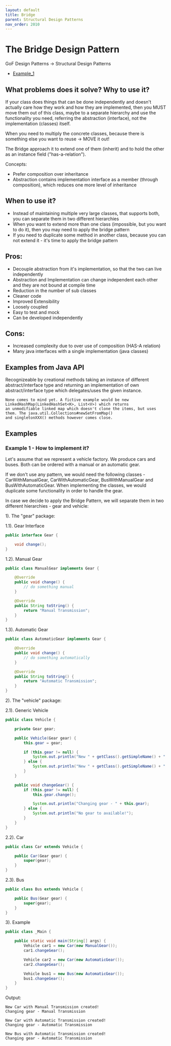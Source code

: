 ```yaml
---
layout: default
title: Bridge
parent: Structural Design Patterns
nav_order: 2010
---
```



# The Bridge Design Pattern

GoF Design Patterns -> Structural Design Patterns

- [Example_1](https://github.com/Iretha/ebook-design-patterns/tree/master/src/com/smdev/gof/structural/bridge) 

## What problems does it solve? Why to use it?

If your class does things that can be done independently and doesn't actually care how they work and 
how they are implemented, then you MUST move them out of this class, maybe to a separate hierarchy 
and use the functionality you need, referring the abstraction (interface), not the implementation (classes) itself.

When you need to multiply the concrete classes, because there is something else you want to reuse -> MOVE it out!

The Bridge approach it to extend one of them (inherit) and to hold the other as an instance field ("has-a-relation").

Concepts:
- Prefer composition over inheritance
- Abstraction contains implementation interface as a member (through composition), which reduces one more level of inheritance

## When to use it?
- Instead of maintaining multiple very large classes, that supports both, you can separate them in two different hierarchies
- When you want to extend more than one class (impossible, but you want to do it), then you may need to apply the bridge pattern
- If you need to duplicate some method in another class, because you can not extend it - it's time to apply the bridge pattern  

## Pros:
- Decouple abstraction from it's implementation, so that the two can live independently
- Abstraction and Implementation can change independent each other and they are not bound at compile time
- Reduction in the number of sub classes
- Cleaner code
- Improved Extensibility
- Loosely coupled
- Easy to test and mock
- Can be developed independently

## Cons:
- Increased complexity due to over use of composition (HAS-A relation)
- Many java interfaces with a single implementation (java classes)

## Examples from Java API
Recognizeable by creational methods taking an instance of different abstract/interface type 
and returning an implementation of own abstract/interface type which delegates/uses the given instance.
```
None comes to mind yet. A fictive example would be new LinkedHashMap(LinkedHashSet<K>, List<V>) which returns 
an unmodifiable linked map which doesn't clone the items, but uses them. The java.util.Collections#newSetFromMap() 
and singletonXXX() methods however comes close.
```

## Examples

### Example 1 - How to implement it?
Let's assume that we represent a vehicle factory.
We produce cars and buses. Both can be ordered with a manual or an automatic gear.

If we don't use any pattern, we would need the following classes - CarWithManualGear, CarWithAutomaticGear, BusWithManualGear and BusWithAutomaticGear.
When implementing the classes, we would duplicate some functionality in order to handle the gear.

In case we decide to apply the Bridge Pattern, we will separate them in two different hierarchies - gear and vehicle:

1). The "gear" package:

1.1). Gear Interface
```java
public interface Gear {

    void change();
}
```
1.2). Manual Gear
```java
public class ManualGear implements Gear {

    @Override
    public void change() {
        // do something manual
    }

    @Override
    public String toString() {
        return "Manual Transmission";
    }
}
```
1.3). Automatic Gear
```java
public class AutomaticGear implements Gear {

    @Override
    public void change() {
        // do something automatically
    }

    @Override
    public String toString() {
        return "Automatic Transmission";
    }
}
```
2). The "vehicle" package:

2.1). Generic Vehicle
```java
public class Vehicle {

    private Gear gear;

    public Vehicle(Gear gear) {
        this.gear = gear;

        if (this.gear != null) {
            System.out.println("New " + getClass().getSimpleName() + " with " + gear + " created!");
        } else {
            System.out.println("New " + getClass().getSimpleName() + " with no gear created!");
        }
    }

    public void changeGear() {
        if (this.gear != null) {
            this.gear.change();

            System.out.println("Changing gear - " + this.gear);
        } else {
            System.out.println("No gear to available!");
        }
    }
}
```
2.2). Car
```java
public class Car extends Vehicle {

    public Car(Gear gear) {
        super(gear);
    }
}
```
2.3). Bus
```java
public class Bus extends Vehicle {

    public Bus(Gear gear) {
        super(gear);
    }
}
```
3). Example
```java
public class _Main {

    public static void main(String[] args) {
        Vehicle car1 = new Car(new ManualGear());
        car1.changeGear();

        Vehicle car2 = new Car(new AutomaticGear());
        car2.changeGear();

        Vehicle bus1 = new Bus(new AutomaticGear());
        bus1.changeGear();
    }
}
```
Output:
```ssh
New Car with Manual Transmission created!
Changing gear - Manual Transmission

New Car with Automatic Transmission created!
Changing gear - Automatic Transmission

New Bus with Automatic Transmission created!
Changing gear - Automatic Transmission
```
